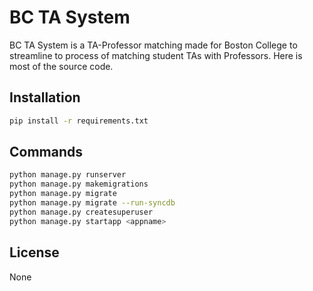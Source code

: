 # BC TA System

BC TA System is a TA-Professor matching made for Boston College to streamline to process of matching student TAs with Professors. Here is most of the source code.

## Installation
```bash
pip install -r requirements.txt
```

## Commands

```bash
python manage.py runserver
python manage.py makemigrations
python manage.py migrate
python manage.py migrate --run-syncdb
python manage.py createsuperuser
python manage.py startapp <appname>
```

## License

None
